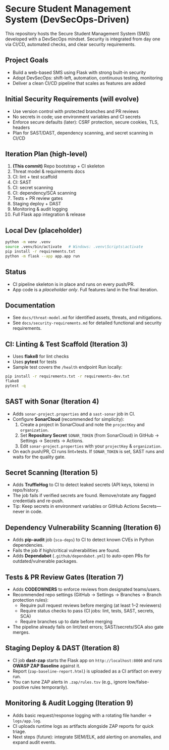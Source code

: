# Secure Student Management System (DevSecOps-Driven)

This repository hosts the Secure Student Management System (SMS) developed with a DevSecOps mindset.
Security is integrated from day one via CI/CD, automated checks, and clear security requirements.

## Project Goals
- Build a web-based SMS using Flask with strong built-in security
- Adopt DevSecOps: shift-left, automation, continuous testing, monitoring
- Deliver a clean CI/CD pipeline that scales as features are added

## Initial Security Requirements (will evolve)
- Use version control with protected branches and PR reviews
- No secrets in code; use environment variables and CI secrets
- Enforce secure defaults (later): CSRF protection, secure cookies, TLS, headers
- Plan for SAST/DAST, dependency scanning, and secret scanning in CI/CD

## Iteration Plan (high-level)
1. **(This commit)** Repo bootstrap + CI skeleton
2. Threat model & requirements docs
3. CI: lint + test scaffold
4. CI: SAST
5. CI: secret scanning
6. CI: dependency/SCA scanning
7. Tests + PR review gates
8. Staging deploy + DAST
9. Monitoring & audit logging
10. Full Flask app integration & release

## Local Dev (placeholder)
```bash
python -m venv .venv
source .venv/bin/activate   # Windows: .venv\Scripts\activate
pip install -r requirements.txt
python -m flask --app app.app run
```

## Status
- CI pipeline skeleton is in place and runs on every push/PR.
- App code is a *placeholder only*. Full features land in the final iteration.


## Documentation
- See `docs/threat-model.md` for identified assets, threats, and mitigations.
- See `docs/security-requirements.md` for detailed functional and security requirements.


## CI: Linting & Test Scaffold (Iteration 3)
- Uses **flake8** for lint checks
- Uses **pytest** for tests
- Sample test covers the `/health` endpoint
Run locally:
```bash
pip install -r requirements.txt -r requirements-dev.txt
flake8
pytest -q
```


## SAST with Sonar (Iteration 4)
- Adds `sonar-project.properties` and a `sast-sonar` job in CI.
- Configure **SonarCloud** (recommended for simplicity):
  1. Create a project in SonarCloud and note the `projectKey` and `organization`.
  2. Set **Repository Secret** `SONAR_TOKEN` (from SonarCloud) in GitHub → Settings → Secrets → Actions.
  3. Edit `sonar-project.properties` with your `projectKey` & `organization`.
- On each push/PR, CI runs lint+tests. If `SONAR_TOKEN` is set, SAST runs and waits for the quality gate.


## Secret Scanning (Iteration 5)
- Adds **TruffleHog** to CI to detect leaked secrets (API keys, tokens) in repo/history.
- The job fails if verified secrets are found. Remove/rotate any flagged credentials and re-push.
- Tip: Keep secrets in environment variables or GitHub Actions Secrets—never in code.


## Dependency Vulnerability Scanning (Iteration 6)
- Adds **pip-audit** job (`sca-deps`) to CI to detect known CVEs in Python dependencies.
- Fails the job if high/critical vulnerabilities are found.
- Adds **Dependabot** (`.github/dependabot.yml`) to auto-open PRs for outdated/vulnerable packages.


## Tests & PR Review Gates (Iteration 7)
- Adds **CODEOWNERS** to enforce reviews from designated teams/users.
- Recommended repo settings (GitHub → Settings → Branches → Branch protection rules):
  - Require pull request reviews before merging (at least 1–2 reviewers)
  - Require status checks to pass (CI jobs: lint, tests, SAST, secrets, SCA)
  - Require branches up to date before merging
- The pipeline already fails on lint/test errors; SAST/secrets/SCA also gate merges.


## Staging Deploy & DAST (Iteration 8)
- CI job **dast-zap** starts the Flask app on `http://localhost:8000` and runs **OWASP ZAP Baseline** against it.
- Report (`zap-baseline-report.html`) is uploaded as a CI artifact on every run.
- You can tune ZAP alerts in `.zap/rules.tsv` (e.g., ignore low/false-positive rules temporarily).


## Monitoring & Audit Logging (Iteration 9)
- Adds basic request/response logging with a rotating file handler → `logs/app.log`.
- CI uploads runtime logs as artifacts alongside ZAP reports for quick triage.
- Next steps (future): integrate SIEM/ELK, add alerting on anomalies, and expand audit events.
